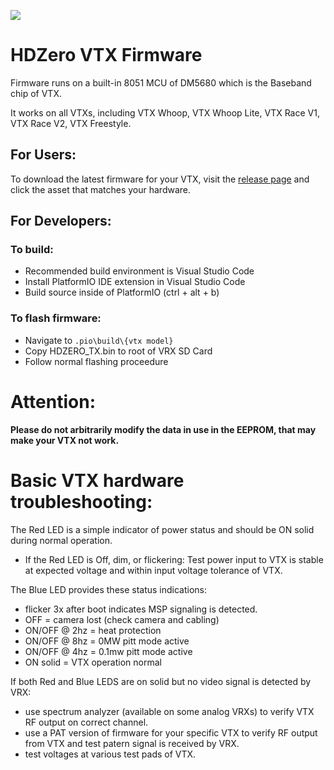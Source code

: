 ![](https://raw.githubusercontent.com/hd-zero/hdzero-vtx/main/misc/HDZero.png)

# HDZero VTX Firmware

Firmware runs on a built-in 8051 MCU of DM5680 which is the Baseband chip of VTX.

It works on all VTXs, including VTX Whoop, VTX Whoop Lite, VTX Race V1, VTX Race V2, VTX Freestyle.

## For Users:

To download the latest firmware for your VTX, visit the [release page](https://github.com/hd-zero/hdzero-vtx/releases) and click the asset that matches your hardware.

## For Developers:

### To build:
- Recommended build environment is Visual Studio Code
- Install PlatformIO IDE extension in Visual Studio Code
- Build source inside of PlatformIO (ctrl + alt + b)

### To flash firmware:
- Navigate to `.pio\build\{vtx model}`
- Copy HDZERO_TX.bin to root of VRX SD Card
- Follow normal flashing proceedure

# Attention:
**Please do not arbitrarily modify the data in use in the EEPROM, that may make your VTX not work.**

# Basic VTX hardware troubleshooting:
The Red LED is a simple indicator of power status and should be ON solid during normal operation. 
- If the Red LED is Off, dim, or flickering: Test power input to VTX is stable at expected voltage and within input voltage tolerance of VTX.

The Blue LED provides these status indications:
- flicker 3x after boot indicates MSP signaling is detected.
- OFF = camera lost (check camera and cabling)
- ON/OFF @ 2hz = heat protection
- ON/OFF @ 8hz = 0MW pitt mode active
- ON/OFF @ 4hz = 0.1mw pitt mode active
- ON solid = VTX operation normal

If both Red and Blue LEDS are on solid but no video signal is detected by VRX:
- use spectrum analyzer (available on some analog VRXs) to verify VTX RF output on correct channel.
- use a PAT version of firmware for your specific VTX to verify RF output from VTX and test patern signal is received by VRX.
- test voltages at various test pads of VTX.
